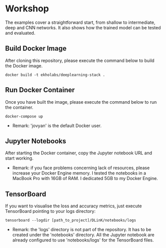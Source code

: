 # Workshop

The examples cover a straightforward start, from shallow to intermediate, deep and CNN networks. It also shows how the trained model can be tested and evaluated.

## Build Docker Image

After cloning this repository, please execute the command below to build the Docker image.

```
docker build -t ekholabs/deeplearning-stack .
```

## Run Docker Container

Once you have built the image, please execute the command below to run the container.

```
docker-compose up
```

* Remark: 'jovyan' is the default Docker user.

## Jupyter Notebooks

After starting the Docker container, copy the Jupyter notebook URL and start working.

* Remark: if you face problems concerning lack of resources, please increase your Docker Engine memory. I tested the notebooks in a MacBook Pro with 16GB of RAM. I dedicated 5GB to my Docker Engine.

## TensorBoard

If you want to visualise the loss and accuracy metrics, just execute TensorBoard pointing to your logs directory:

```
tensorboard --logdir [path_to_project]/DLinK/notebooks/logs
````

* Remark: the 'logs' directory is not part of the repository. It has to be created under the 'notebooks' directory. All the Jupyter notebook are already configured to use 'notebooks/logs' for the TensorBoard files.

